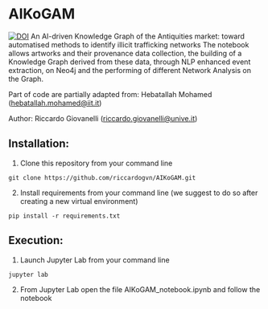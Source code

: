 # AIKoGAM
<a href="https://doi.org/10.5281/zenodo.8184156"><img src="https://zenodo.org/badge/DOI/10.5281/zenodo.8184156.svg" alt="DOI"></a>
An AI-driven Knowledge Graph of the Antiquities market: toward automatised methods to identify illicit trafficking networks
The notebook allows artworks and their provenance data collection, the building of a Knowledge Graph derived from these data, through NLP enhanced event extraction, on Neo4j and the performing of different Network Analysis on the Graph.

Part of code are partially adapted from: Hebatallah Mohamed (hebatallah.mohamed@iit.it)

Author: Riccardo Giovanelli (riccardo.giovanelli@unive.it)


## Installation:

1.  Clone this repository from your command line
```
git clone https://github.com/riccardogvn/AIKoGAM.git
```

2. Install requirements from your command line (we suggest to do so after creating a new virtual environment)
```
pip install -r requirements.txt
```

## Execution:

1. Launch Jupyter Lab from your command line
```
jupyter lab
```
2. From Jupyter Lab open the file AIKoGAM_notebook.ipynb and follow the notebook


